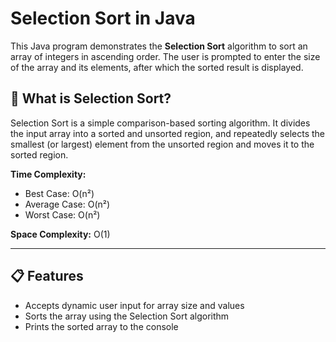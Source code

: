 # Selection Sort in Java

This Java program demonstrates the **Selection Sort** algorithm to sort an array of integers in ascending order. The user is prompted to enter the size of the array and its elements, after which the sorted result is displayed.

## 🧠 What is Selection Sort?

Selection Sort is a simple comparison-based sorting algorithm. It divides the input array into a sorted and unsorted region, and repeatedly selects the smallest (or largest) element from the unsorted region and moves it to the sorted region.

**Time Complexity:**
- Best Case: O(n²)
- Average Case: O(n²)
- Worst Case: O(n²)

**Space Complexity:** O(1)

---

## 📋 Features

- Accepts dynamic user input for array size and values
- Sorts the array using the Selection Sort algorithm
- Prints the sorted array to the console
